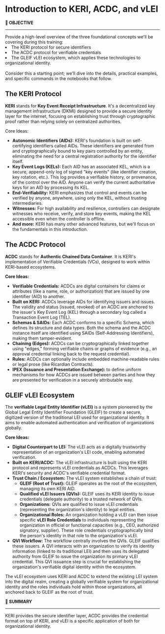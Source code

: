 # Introduction to KERI, ACDC, and vLEI

<div class="alert alert-prymary">
  <b>🎯 OBJECTIVE</b><hr>
Provide a high-level overview of the three foundational concepts we'll be covering during this training: 
<li>The KERI protocol for secure identifiers
<li>The ACDC protocol for verifiable credentials
<li>The GLEIF vLEI ecosystem, which applies these technologies to organizational identity.
<br><br>
Consider this a starting point; we'll dive into the details, practical examples, and specific commands in the notebooks that follow.
</div>

## The KERI Protocol

**KERI** stands for **Key Event Receipt Infrastructure**. It's a decentralized key management infrastructure (DKMI) designed to provide a secure identity layer for the internet, focusing on establishing trust through cryptographic proof rather than relying solely on centralized authorities.

Core Ideas:

* **Autonomic Identifiers (AIDs):** KERI's foundation is built on self-certifying identifiers called AIDs. These identifiers are generated from and cryptographically bound to key pairs controlled by an entity, eliminating the need for a central registration authority for the identifier itself.
* **Key Event Logs (KELs):** Each AID has an associated KEL, which is a secure, append-only log of signed "key events" (like identifier creation, key rotation, etc.). This log provides a verifiable history, or provenance, of the control over the AID. Anyone can verify the current authoritative keys for an AID by processing its KEL.
* **End-Verifiability:** KERI emphasizes that control and events can be verified by anyone, anywhere, using only the KEL, without trusting intermediaries.
* **Witnesses:** For high availability and resilience, controllers can designate witnesses who receive, verify, and store key events, making the KEL accessible even when the controller is offline.
* **And more:** KERI has many other advanced features, but we'll focus on the fundamentals in this introduction.

## The ACDC Protocol

**ACDC** stands for **Authentic Chained Data Container**. It is KERI's implementation of Verifiable Credentials (VCs), designed to work within KERI-based ecosystems.

**Core Ideas:**

* **Verifiable Credentials:** ACDCs are digital containers for claims or attributes (like a name, role, or authorization) that are issued by one identifier (AID) to another.
* **Built on KERI:** ACDCs leverage AIDs for identifying issuers and issues. The validity and status (issued, revoked) of an ACDC are anchored to the issuer's Key Event Log (KEL) through a secondary log called a Transaction Event Log (TEL).
* **Schemas & SAIDs:** Each ACDC conforms to a specific Schema, which defines its structure and data types. Both the schema and the ACDC instance itself are identified using SAIDs (Self-Addressing Identifiers), making them tamper-evident.
* **Chaining (Edges):** ACDCs can be cryptographically linked together using "edges," forming verifiable chains or graphs of evidence (e.g., an approval credential linking back to the request credential).
* **Rules:** ACDCs can optionally include embedded machine-readable rules or legal prose (like Ricardian Contracts).
* **IPEX (Issuance and Presentation Exchange):** to define uniform mechanisms for how ACDCs are issued between parties and how they are presented for verification in a securely attributable way.

## GLEIF vLEI Ecosystem

The **verifiable Legal Entity Identifier (vLEI)** is a system pioneered by the Global Legal Entity Identifier Foundation (GLEIF) to create a secure, digitized version of the traditional LEI used for organizational identity. It aims to enable automated authentication and verification of organizations globally.

**Core Ideas:**

* **Digital Counterpart to LEI:** The vLEI acts as a digitally trustworthy representation of an organization's LEI code, enabling automated verification.
* **Built on KERI/ACDC:** The vLEI infrastructure is built using the KERI protocol and represents vLEI credentials as ACDCs. This leverages KERI's security and ACDC's verifiable credential format.
* **Trust Chain / Ecosystem:** The vLEI system establishes a chain of trust:
    * **GLEIF (Root of Trust):** GLEIF operates as the root of the ecosystem, managing its own KERI AID.
    * **Qualified vLEI Issuers (QVIs):** GLEIF uses its KERI identity to issue credentials (delegate authority) to a trusted network of QVIs.
    * **Organizations:** QVIs are qualified to issue vLEI credentials (representing the organization's identity) to legal entities.
    * **Organizational Roles:** An organization holding a vLEI can then issue specific **vLEI Role Credentials** to individuals representing the organization in official or functional capacities (e.g., CEO, authorized signatory, supplier). These role credentials cryptographically bind the person's identity in that role to the organization's vLEI.
* **QVI Workflow:** The workflow centrally involves the QVIs. GLEIF qualifies these issuers. A QVI interacts with an organization to verify its identity information (linked to its traditional LEI) and then uses its delegated authority from GLEIF to issue the organization its primary vLEI credential. This QVI issuance step is crucial for establishing the organization's verifiable digital identity within the ecosystem.

The vLEI ecosystem uses KERI and ACDC to extend the existing LEI system into the digital realm, creating a globally verifiable system for organizational identity and the roles individuals hold within those organizations, all anchored back to GLEIF as the root of trust.

<div class="alert alert-prymary">
  <b>📝 SUMMARY</b><hr>
KERI provides the secure identifier layer, ACDC provides the credential format on top of KERI, and vLEI is a specific application of both for organizational identity.
</div>





